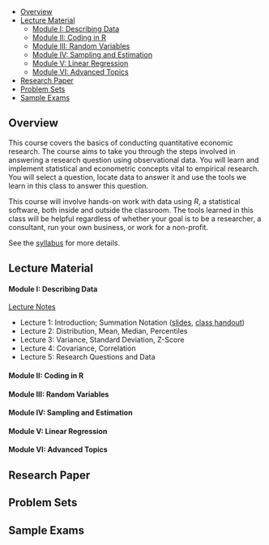 

- [Overview](#overview)
- [Lecture Material](#lecture-material)
    - [Module I: Describing Data](#module-i-describing-data)
    - [Module II: Coding in R](#module-ii-coding-in-r)
    - [Module III: Random Variables](#module-iii-random-variables)
    - [Module IV: Sampling and Estimation](#module-iv-sampling-and-estimation)
    - [Module V: Linear Regression](#module-v-linear-regression)
    - [Module VI: Advanced Topics](#module-vi-advanced-topics)
- [Research Paper](#research-paper)
- [Problem Sets](#problem-sets)
- [Sample Exams](#sample-exams)

## Overview

This course covers the basics of conducting quantitative economic research. The course aims to take you through the steps involved in answering a research question using observational data. You will learn and implement statistical and econometric concepts vital to empirical research. You will select a question, locate data to answer it and use the tools we learn in this class to answer this question.

This course will involve hands-on work with data using *R*, a statistical software, both inside and outside the classroom. The tools learned in this class will be helpful regardless of whether your goal is to be a researcher, a consultant, run your own business, or work for a non-profit.

See the [syllabus](../../Syllabus/Econ%20340%20Syllabus.pdf) for more details.

## Lecture Material

#### Module I: Describing Data 

[Lecture Notes](../../Lecture%20Notes/Module%20I/Module%20I%20Notes.pdf)

- Lecture 1: Introduction; Summation Notation ([slides](../../Lecture%20Slides/Module%20I/Module%20I%20Lecture%201.pdf), [class handout](../../Lecture%20Slides/Module%20I/Module%20I%20Lecture%201.pdf))
- Lecture 2: Distribution, Mean, Median, Percentiles
- Lecture 3: Variance, Standard Deviation, Z-Score
- Lecture 4: Covariance, Correlation
- Lecture 5: Research Questions and Data

#### Module II: Coding in R

#### Module III: Random Variables

#### Module IV: Sampling and Estimation

#### Module V: Linear Regression

#### Module VI: Advanced Topics


## Research Paper

## Problem Sets

## Sample Exams

```